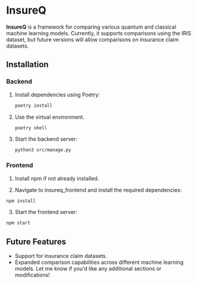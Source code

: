 # InsureQ

**InsureQ** is a framework for comparing various quantum and classical machine learning models. Currently, it supports comparisons using the IRIS dataset, but future versions will allow comparisons on insurance claim datasets.

## Installation

### Backend

1. Install dependencies using Poetry:
   ```bash
   poetry install
   ```
2. Use the virtual environment.
   ```bash
   poetry shell
   ```
3. Start the backend server:
    ```bash
    python3 src/manage.py
    ```

### Frontend

1. Install npm if not already installed.

2. Navigate to insureq_frontend and install the required dependencies:

```bash
npm install
```

3. Start the frontend server:

```bash
npm start
```

## Future Features

- Support for insurance claim datasets.
- Expanded comparison capabilities across different machine learning models.
Let me know if you'd like any additional sections or modifications!